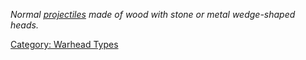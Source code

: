 *Normal [projectiles](:Category:_Projectile_Types "wikilink") made of
wood with stone or metal wedge-shaped heads.*

[Category: Warhead Types](Category:_Warhead_Types "wikilink")

